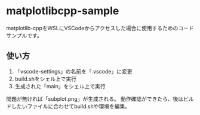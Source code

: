 # matplotlibcpp-sample

matplotlib-cppをWSLにVSCodeからアクセスした場合に使用するためのコードサンプルです。

## 使い方

1. 「vscode-settings」の名前を「.vscode」に変更
2. build.shをシェル上で実行
3. 生成された「main」をシェル上で実行

問題が無ければ「subplot.png」が生成される。
動作確認ができたら、後はビルドしたいファイルに合わせてbuild.shや環境を編集。
